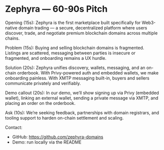 # Zephyra — 60-90s Pitch

Opening (15s):
Zephyra is the first marketplace built specifically for Web3-native domain trading — a secure, decentralized platform where users discover, trade, and negotiate premium blockchain domains across multiple chains.

Problem (15s):
Buying and selling blockchain domains is fragmented. Listings are scattered, messaging between parties is insecure or fragmented, and onboarding remains a UX hurdle.

Solution (20s):
Zephyra unifies discovery, wallets, messaging, and an on-chain orderbook. With Privy-powered auth and embedded wallets, we make onboarding painless. With XMTP messaging built-in, buyers and sellers communicate privately and verifiably.

Demo callout (20s):
In our demo, we’ll show signing up via Privy (embedded wallet), linking an external wallet, sending a private message via XMTP, and placing an order on the orderbook.

Ask (10s):
We’re seeking feedback, partnerships with domain registrars, and tooling support to harden on-chain settlement and scaling.

Contact:
- GitHub: https://github.com/zephyra-domains
- Demo: run locally via the README
